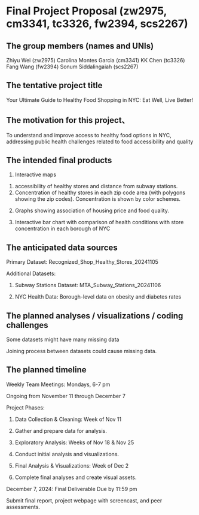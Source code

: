 Final Project Proposal (zw2975, cm3341, tc3326, fw2394, scs2267)
================

## The group members (names and UNIs)

Zhiyu Wei (zw2975) Carolina Montes Garcia (cm3341) KK Chen (tc3326) Fang
Wang (fw2394) Sonum Siddalingaiah (scs2267)

## The tentative project title

Your Ultimate Guide to Healthy Food Shopping in NYC: Eat Well, Live
Better!

## The motivation for this project、

To understand and improve access to healthy food options in NYC,
addressing public health challenges related to food accessibility and
quality

## The intended final products

1.  Interactive maps

<!-- -->

1.  accessibility of healthy stores and distance from subway stations.
2.  Concentration of healthy stores in each zip code area (with polygons
    showing the zip codes). Concentration is shown by color schemes.

<!-- -->

2.  Graphs showing association of housing price and food quality.

3.  Interactive bar chart with comparison of health conditions with
    store concentration in each borough of NYC

## The anticipated data sources

Primary Dataset: Recognized_Shop_Healthy_Stores_20241105

Additional Datasets:

1.  Subway Stations Dataset: MTA_Subway_Stations_20241106

2.  NYC Health Data: Borough-level data on obesity and diabetes rates

## The planned analyses / visualizations / coding challenges

Some datasets might have many missing data

Joining process between datasets could cause missing data.

## The planned timeline

Weekly Team Meetings: Mondays, 6-7 pm

Ongoing from November 11 through December 7

Project Phases:

1.  Data Collection & Cleaning: Week of Nov 11

2.  Gather and prepare data for analysis.

3.  Exploratory Analysis: Weeks of Nov 18 & Nov 25

4.  Conduct initial analysis and visualizations.

5.  Final Analysis & Visualizations: Week of Dec 2

6.  Complete final analyses and create visual assets.

December 7, 2024: Final Deliverable Due by 11:59 pm

Submit final report, project webpage with screencast, and peer
assessments.
